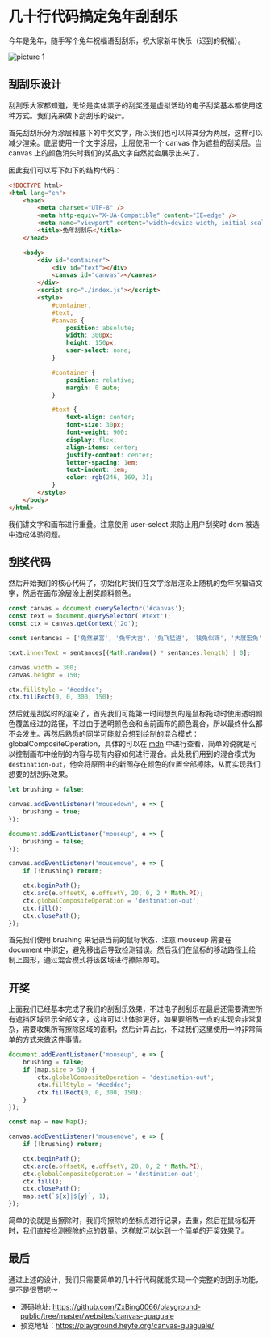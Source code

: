 # 几十行代码搞定兔年刮刮乐

今年是兔年，随手写个兔年祝福语刮刮乐，祝大家新年快乐（迟到的祝福）。

![picture 1](/image/blog-canvas-guaguale-rabbit-year-16.gif)

## 刮刮乐设计

刮刮乐大家都知道，无论是实体票子的刮奖还是虚拟活动的电子刮奖基本都使用这种方式。我们先来做下刮刮乐的设计。

首先刮刮乐分为涂层和底下的中奖文字，所以我们也可以将其分为两层，这样可以减少渲染。底层使用一个文字涂层，上层使用一个 canvas 作为遮挡的刮奖层。当 canvas 上的颜色消失时我们的奖品文字自然就会展示出来了。

因此我们可以写下如下的结构代码：

```html
<!DOCTYPE html>
<html lang="en">
    <head>
        <meta charset="UTF-8" />
        <meta http-equiv="X-UA-Compatible" content="IE=edge" />
        <meta name="viewport" content="width=device-width, initial-scale=1.0" />
        <title>兔年刮刮乐</title>
    </head>

    <body>
        <div id="container">
            <div id="text"></div>
            <canvas id="canvas"></canvas>
        </div>
        <script src="./index.js"></script>
        <style>
            #container,
            #text,
            #canvas {
                position: absolute;
                width: 300px;
                height: 150px;
                user-select: none;
            }

            #container {
                position: relative;
                margin: 0 auto;
            }

            #text {
                text-align: center;
                font-size: 30px;
                font-weight: 900;
                display: flex;
                align-items: center;
                justify-content: center;
                letter-spacing: 1em;
                text-indent: 1em;
                color: rgb(246, 169, 3);
            }
        </style>
    </body>
</html>
```

我们讲文字和画布进行重叠。注意使用 user-select 来防止用户刮奖时 dom 被选中造成体验问题。

## 刮奖代码

然后开始我们的核心代码了，初始化时我们在文字涂层渲染上随机的兔年祝福语文字，然后在画布涂层涂上刮奖颜料颜色。

```js
const canvas = document.querySelector('#canvas');
const text = document.querySelector('#text');
const ctx = canvas.getContext('2d');

const sentances = ['兔然暴富', '兔年大吉', '兔飞猛进', '钱兔似锦', '大展宏兔', '扬眉兔气'];

text.innerText = sentances[(Math.random() * sentances.length) | 0];

canvas.width = 300;
canvas.height = 150;

ctx.fillStyle = '#eeddcc';
ctx.fillRect(0, 0, 300, 150);
```

然后就是刮奖时的渲染了，首先我们可能第一时间想到的是鼠标拖动时使用透明颜色覆盖经过的路径，不过由于透明颜色会和当前画布的颜色混合，所以最终什么都不会发生。再然后熟悉的同学可能就会想到绘制的混合模式：globalCompositeOperation，具体的可以在 [mdn](https://developer.mozilla.org/en-US/docs/Web/API/CanvasRenderingContext2D/globalCompositeOperation) 中进行查看，简单的说就是可以控制画布中绘制的内容与现有内容如何进行混合。此处我们用到的混合模式为 `destination-out`，他会将原图中的新图存在颜色的位置全部擦除，从而实现我们想要的刮刮乐效果。

```js
let brushing = false;

canvas.addEventListener('mousedown', e => {
    brushing = true;
});

document.addEventListener('mouseup', e => {
    brushing = false;
});

canvas.addEventListener('mousemove', e => {
    if (!brushing) return;

    ctx.beginPath();
    ctx.arc(e.offsetX, e.offsetY, 20, 0, 2 * Math.PI);
    ctx.globalCompositeOperation = 'destination-out';
    ctx.fill();
    ctx.closePath();
});
```

首先我们使用 brushing 来记录当前的鼠标状态，注意 mouseup 需要在 document 中绑定，避免移出后导致检测错误。然后我们在鼠标的移动路径上绘制上圆形，通过混合模式将该区域进行擦除即可。

## 开奖

上面我们已经基本完成了我们的刮刮乐效果，不过电子刮刮乐在最后还需要清空所有遮挡区域显示全部文字，这样可以让体验更好，如果要细致一点的实现会非常复杂，需要收集所有擦除区域的面积，然后计算占比，不过我们这里使用一种非常简单的方式来做这件事情。

```js
document.addEventListener('mouseup', e => {
    brushing = false;
    if (map.size > 50) {
        ctx.globalCompositeOperation = 'destination-out';
        ctx.fillStyle = '#eeddcc';
        ctx.fillRect(0, 0, 300, 150);
    }
});

const map = new Map();

canvas.addEventListener('mousemove', e => {
    if (!brushing) return;

    ctx.beginPath();
    ctx.arc(e.offsetX, e.offsetY, 20, 0, 2 * Math.PI);
    ctx.globalCompositeOperation = 'destination-out';
    ctx.fill();
    ctx.closePath();
    map.set(`${x}|${y}`, 1);
});
```

简单的说就是当擦除时，我们将擦除的坐标点进行记录，去重，然后在鼠标松开时，我们直接检测擦除的点的数量。这样就可以达到一个简单的开奖效果了。

## 最后

通过上述的设计，我们只需要简单的几十行代码就能实现一个完整的刮刮乐功能，是不是很赞呢～

-   源码地址: https://github.com/ZxBing0066/playground-public/tree/master/websites/canvas-guaguale
-   预览地址：https://playground.heyfe.org/canvas-guaguale/
